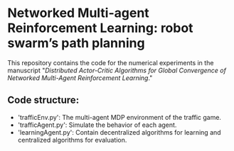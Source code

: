 # Networked Multi-agent Reinforcement Learning: robot swarm’s path planning

This repository contains the code for the numerical experiments in the manuscript "*Distributed Actor-Critic Algorithms for Global Convergence of Networked Multi-Agent Reinforcement Learning*."</br>



## Code structure:

- 'trafficEnv.py': The multi-agent MDP environment of the traffic game.
- 'trafficAgent.py': Simulate the behavior of each agent.
- 'learningAgent.py': Contain decentralized algorithms for learning and centralized algorithms for evaluation.

